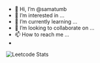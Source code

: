 - 👋 Hi, I’m @samatumb
- 👀 I’m interested in ...
- 🌱 I’m currently learning ...
- 💞️ I’m looking to collaborate on ...
- 📫 How to reach me ...
- 
![Leetcode Stats](https://leetcard.jacoblin.cool/samatumb)

<!---
samatumb/samatumb is a ✨ special ✨ repository because its `README.md` (this file) appears on your GitHub profile.
You can click the Preview link to take a look at your changes.
--->
